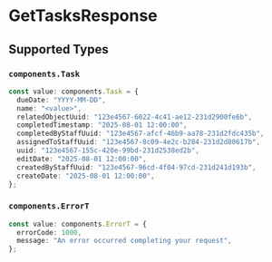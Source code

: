 # GetTasksResponse


## Supported Types

### `components.Task`

```typescript
const value: components.Task = {
  dueDate: "YYYY-MM-DD",
  name: "<value>",
  relatedObjectUuid: "123e4567-6022-4c41-ae12-231d2900fe6b",
  completedTimestamp: "2025-08-01 12:00:00",
  completedByStaffUuid: "123e4567-afcf-46b9-aa78-231d2fdc435b",
  assignedToStaffUuid: "123e4567-8c09-4e2c-b284-231d2d80617b",
  uuid: "123e4567-155c-420e-99bd-231d2538ed2b",
  editDate: "2025-08-01 12:00:00",
  createdByStaffUuid: "123e4567-96cd-4f04-97cd-231d241d193b",
  createDate: "2025-08-01 12:00:00",
};
```

### `components.ErrorT`

```typescript
const value: components.ErrorT = {
  errorCode: 1000,
  message: "An error occurred completing your request",
};
```

